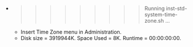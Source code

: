 * >>>>>>>>> Running inst-std-system-time-zone.sh ...
  * Insert Time Zone menu in Administration.
  * Disk size = 3919944K. Space Used = 8K. Runtime = 00:00:00:00.
